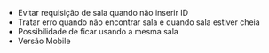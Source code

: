 - Evitar requisição de sala quando não inserir ID
- Tratar erro quando não encontrar sala e quando sala estiver cheia
- Possibilidade de ficar usando a mesma sala
- Versão Mobile